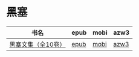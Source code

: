 # 黑塞

| 书名 | epub | mobi | azw3 |
| --- | --- | --- | --- |
| [黑塞文集（全10卷）](http://ct.dalanmei.com/f/31084289-572117356-b99ef5) | [epub](http://ct.dalanmei.com/f/31084289-572117356-b99ef5) | [mobi](http://ct.dalanmei.com/f/31084289-571654037-ade821) | [azw3](http://ct.dalanmei.com/f/31084289-572179762-ff840a) |
